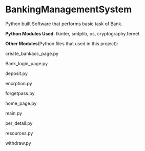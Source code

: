 # BankingManagementSystem
Python built Software that performs basic task of Bank.

**Python Modules Used**: tkinter, smtplib, os, cryptography.fernet

**Other Modules**(Python files that used in this project):

create_bankacc_page.py

Bank_login_page.py

deposit.py

encrption.py

forgetpass.py

home_page.py

main.py

per_detail.py

resources.py

withdraw.py
